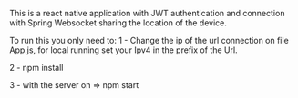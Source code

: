 This is a react native application with JWT authentication and connection with Spring Websocket sharing the location of the device.

To run this you only need to:
1 - Change the ip of the url connection on file App.js, for local running set your Ipv4 in the prefix of the Url.

2 - npm install

3 - with the server on => npm start
